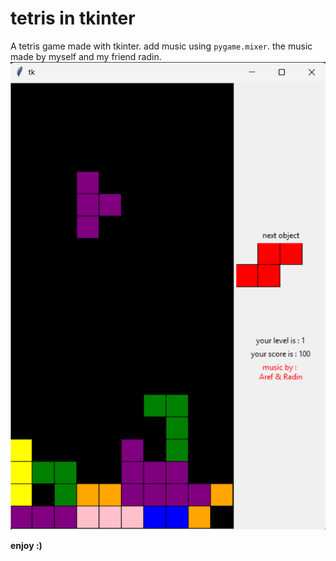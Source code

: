 # tetris in tkinter

A tetris game made with tkinter. add music using `pygame.mixer`. the music made by myself and my friend radin.
![game screen shot](images/screen_shot.png)

**enjoy :)** 
